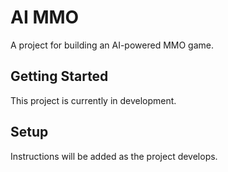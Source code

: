 # AI MMO

A project for building an AI-powered MMO game.

## Getting Started

This project is currently in development.

## Setup

Instructions will be added as the project develops.
